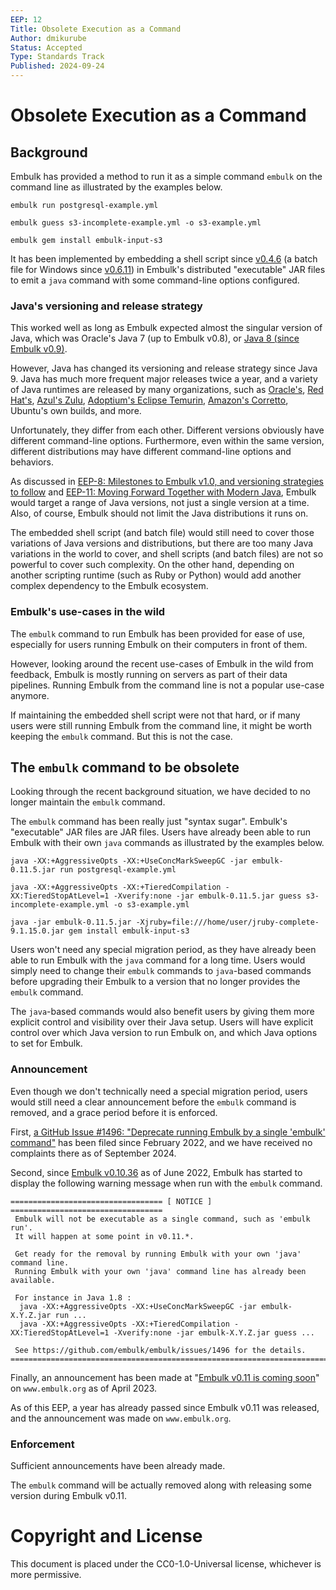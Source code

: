 ```yaml
---
EEP: 12
Title: Obsolete Execution as a Command
Author: dmikurube
Status: Accepted
Type: Standards Track
Published: 2024-09-24
---
```


Obsolete Execution as a Command
================================

Background
-----------

Embulk has provided a method to run it as a simple command `embulk` on the command line as illustrated by the examples below.

```
embulk run postgresql-example.yml
```

```
embulk guess s3-incomplete-example.yml -o s3-example.yml
```

```
embulk gem install embulk-input-s3
```

It has been implemented by embedding a shell script since [v0.4.6](https://github.com/embulk/embulk/commit/38b000d5c6be13ad4ea2818d3cf6ea67e9d86c51) (a batch file for Windows since [v0.6.11](https://github.com/embulk/embulk/pull/192)) in Embulk's distributed "executable" JAR files to emit a `java` command with some command-line options configured.

### Java's versioning and release strategy

This worked well as long as Embulk expected almost the singular version of Java, which was Oracle's Java 7 (up to Embulk v0.8), or [Java 8 (since Embulk v0.9)](https://github.com/embulk/embulk/pull/853).

However, Java has changed its versioning and release strategy since Java 9. Java has much more frequent major releases twice a year, and a variety of Java runtimes are released by many organizations, such as [Oracle's](https://www.oracle.com/java/), [Red Hat's](https://developers.redhat.com/products/openjdk/overview), [Azul's Zulu](https://www.azul.com/products/core/), [Adoptium's Eclipse Temurin](https://adoptium.net/temurin/), [Amazon's Corretto](https://aws.amazon.com/en/corretto/), Ubuntu's own builds, and more.

Unfortunately, they differ from each other. Different versions obviously have different command-line options. Furthermore, even within the same version, different distributions may have different command-line options and behaviors.

As discussed in [EEP-8: Milestones to Embulk v1.0, and versioning strategies to follow](./eep-0008.md) and [EEP-11: Moving Forward Together with Modern Java](./eep-0011.md), Embulk would target a range of Java versions, not just a single version at a time. Also, of course, Embulk should not limit the Java distributions it runs on.

The embedded shell script (and batch file) would still need to cover those variations of Java versions and distributions, but there are too many Java variations in the world to cover, and shell scripts (and batch files) are not so powerful to cover such complexity. On the other hand, depending on another scripting runtime (such as Ruby or Python) would add another complex dependency to the Embulk ecosystem.

### Embulk's use-cases in the wild

The `embulk` command to run Embulk has been provided for ease of use, especially for users running Embulk on their computers in front of them.

However, looking around the recent use-cases of Embulk in the wild from feedback, Embulk is mostly running on servers as part of their data pipelines. Running Embulk from the command line is not a popular use-case anymore.

If maintaining the embedded shell script were not that hard, or if many users were still running Embulk from the command line, it might be worth keeping the `embulk` command. But this is not the case.

The `embulk` command to be obsolete
------------------------------------

Looking through the recent background situation, we have decided to no longer maintain the `embulk` command.

The `embulk` command has been really just "syntax sugar". Embulk's "executable" JAR files are JAR files. Users have already been able to run Embulk with their own `java` commands as illustrated by the examples below.

```
java -XX:+AggressiveOpts -XX:+UseConcMarkSweepGC -jar embulk-0.11.5.jar run postgresql-example.yml
```

```
java -XX:+AggressiveOpts -XX:+TieredCompilation -XX:TieredStopAtLevel=1 -Xverify:none -jar embulk-0.11.5.jar guess s3-incomplete-example.yml -o s3-example.yml
```

```
java -jar embulk-0.11.5.jar -Xjruby=file:///home/user/jruby-complete-9.1.15.0.jar gem install embulk-input-s3
```

Users won't need any special migration period, as they have already been able to run Embulk with the `java` command for a long time. Users would simply need to change their `embulk` commands to `java`-based commands before upgrading their Embulk to a version that no longer provides the `embulk` command.

The `java`-based commands would also benefit users by giving them more explicit control and visibility over their Java setup. Users will have explicit control over which Java version to run Embulk on, and which Java options to set for Embulk.

### Announcement

Even though we don't technically need a special migration period, users would still need a clear announcement before the `embulk` command is removed, and a grace period before it is enforced.

First, [a GitHub Issue #1496: "Deprecate running Embulk by a single 'embulk' command"](https://github.com/embulk/embulk/issues/1496) has been filed since February 2022, and we have received no complaints there as of September 2024.

Second, since [Embulk v0.10.36](https://github.com/embulk/embulk/releases/tag/v0.10.36) as of June 2022, Embulk has started to display the following warning message when run with the `embulk` command.

```
================================== [ NOTICE ] ==================================
 Embulk will not be executable as a single command, such as 'embulk run'.
 It will happen at some point in v0.11.*.

 Get ready for the removal by running Embulk with your own 'java' command line.
 Running Embulk with your own 'java' command line has already been available.

 For instance in Java 1.8 :
  java -XX:+AggressiveOpts -XX:+UseConcMarkSweepGC -jar embulk-X.Y.Z.jar run ...
  java -XX:+AggressiveOpts -XX:+TieredCompilation -XX:TieredStopAtLevel=1 -Xverify:none -jar embulk-X.Y.Z.jar guess ...

 See https://github.com/embulk/embulk/issues/1496 for the details.
================================================================================
```

Finally, an announcement has been made at "[Embulk v0.11 is coming soon](https://www.embulk.org/articles/2023/04/13/embulk-v0.11-is-coming-soon.html)" on `www.embulk.org` as of April 2023.

As of this EEP, a year has already passed since Embulk v0.11 was released, and the announcement was made on `www.embulk.org`.

### Enforcement

Sufficient announcements have been already made.

The `embulk` command will be actually removed along with releasing some version during Embulk v0.11.

Copyright and License
======================

This document is placed under the CC0-1.0-Universal license, whichever is more permissive.
